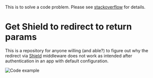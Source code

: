 This is to solve a code problem. Please see [stackoverflow](http://stackoverflow.com/questions/29163635/redirect-back-via-rack-middleware-shield-after-successful-authentication-sina) for details.
# Get Shield to redirect to return params
This is a repository for anyone willing (and able?) to figure out why the redirect via [Shield](https://github.com/cyx/shield) middleware does not work as intended after authentication in an app with default configuration.

![Code example](http://i.imgur.com/HVnhwwV.png?1 "Basic code")
